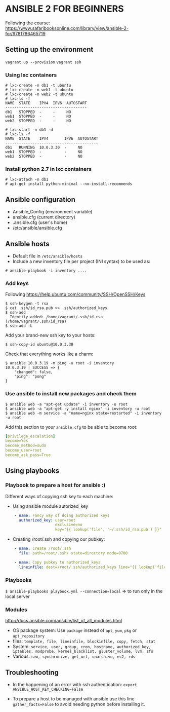 # ANSIBLE 2 FOR BEGINNERS

Following the course: https://www.safaribooksonline.com/library/view/ansible-2-for/9781786465719

## Setting up the environment

`vagrant up --provision`
`vagrant ssh`

### Using lxc containers

```shell
# lxc-create -n db1 -t ubuntu
# lxc-create -n web1 -t ubuntu
# lxc-create -n web2 -t ubuntu
# lxc-ls -f
NAME  STATE    IPV4  IPV6  AUTOSTART
------------------------------------
db1   STOPPED  -     -     NO
web1  STOPPED  -     -     NO
web2  STOPPED  -     -     NO

# lxc-start -n db1 -d
# lxc-ls -f
NAME  STATE    IPV4       IPV6  AUTOSTART
-----------------------------------------
db1   RUNNING  10.0.3.30  -     NO
web1  STOPPED  -          -     NO
web2  STOPPED  -          -     NO
```

### Install python 2.7 in lxc containers

```
# lxc-attach -n db1
# apt-get install python-minimal --no-install-recommends
```

## Ansible configuration

* Ansible_Config (environment variable)
* ansible.cfg (current directory)
* .ansible.cfg (user's home)
* /etc/ansible/ansible.cfg

## Ansible hosts

* Default file in `/etc/ansible/hosts`
* Include a new inventory file per project (INI syntax) to be used as:

```shell
# ansible-playbook -i inventory ....
```

### Add keys

Following https://help.ubuntu.com/community/SSH/OpenSSH/Keys


```shell
$ ssh-keygen -t rsa
$ cat .ssh/id_rsa.pub >> .ssh/authorized_keys
$ ssh-add
  Identity added: /home/vagrant/.ssh/id_rsa (/home/vagrant/.ssh/id_rsa)
$ ssh-add -L
```

Add your brand-new ssh key to your hosts:

```shell
$ ssh-copy-id ubuntu@10.0.3.30
```

Check that everything works like a charm:

```shell
$ ansible 10.0.3.19 -m ping -u root -i inventory
10.0.3.19 | SUCCESS => {
    "changed": false,
    "ping": "pong"
}
```

### Use ansible to install new packages and check them
```shell
$ ansible web -a "apt-get update" -i inventory -u root
$ ansible web -a "apt-get -y install nginx" -i inventory -u root
$ ansible web -m service -a "name=nginx state=restarted" -i inventory -u root
```

Add this section to your `ansible.cfg` to be able to become root:

```yml
[privilege_escalation]
become=Yes
become_method=sudo
become_user=root
become_ask_pass=True
```

## Using playbooks

### Playbook to prepare a host for ansible :)

Different ways of copying ssh key to each machine:

* Using ansible module autorized_key

```yml
    - name: Fancy way of doing authorized keys
      authorized_key: user=root
                      exclusive=no
                      key="{{ lookup('file', '~/.ssh/id_rsa.pub') }}"
```

* Creating /root/.ssh and copying our pubkey:

```yml
    - name: Create /root/.ssh
      file: path=/root/.ssh/ state=directory mode=0700

    - name: Copy pubkey to authorized_keys
      lineinfile: dest=/root/.ssh/authorized_keys line="{{ lookup('file', '~/.ssh/id_rsa.pub') }}"
```

### Playbooks
`$ ansible-playbooks playbook.yml --connection=local` => to run only in the local server

### Modules
http://docs.ansible.com/ansible/list_of_all_modules.html

* OS package system: Use `package` instead of `apt`, `yum`, `pkg` or `apt_repository`
* files: `template, file, lineinfile, blockinfile, copy, fetch, stat`
* System: `service, user, group, cron, hostname, authorized_key, iptables, modprobe, kernel_blacklist, gluster_volume, lvm, zfs`
* Various: `raw, synchronize, get_url, unarchive, ec2, rds`

## Troubleshooting

* In the happening of an error with ssh authentication:
`export ANSIBLE_HOST_KEY_CHECKING=False`

* To prepare a host to be managed with ansible use this line `gather_facts=False` to avoid needing python before installing it.
